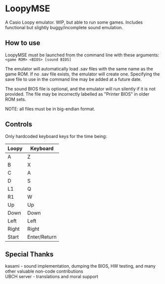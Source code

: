 # LoopyMSE
A Casio Loopy emulator. WIP, but able to run some games.
Includes functional but slightly buggy/incomplete sound emulation.

## How to use
LoopyMSE must be launched from the command line with these arguments: `<game ROM> <BIOS> [sound BIOS]`

The emulator will automatically load .sav files with the same name as the game ROM. If no .sav file exists, the emulator will create one. Specifying the save file to use in the command line may be added at a future date.

The sound BIOS file is optional, and the emulator will run silently if it is not provided. The file may be incorrectly labelled as "Printer BIOS" in older ROM sets.

NOTE: all files must be in big-endian format.

## Controls
Only hardcoded keyboard keys for the time being:

| Loopy | Keyboard |
| ----- | -------- |
| A | Z |
| B | X |
| C | A |
| D | S |
| L1 | Q |
| R1 | W |
| Up | Up |
| Down | Down |
| Left | Left |
| Right | Right |
| Start | Enter/Return |

## Special Thanks
kasami - sound implementation, dumping the BIOS, HW testing, and many other valuable non-code contributions  
UBCH server - translations and moral support
